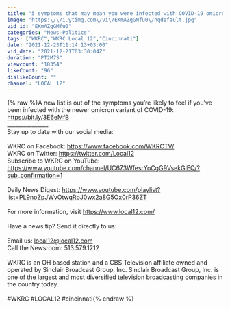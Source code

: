 ```yaml
---
title: "5 symptoms that may mean you were infected with COVID-19 omicron variant"
image: "https:\/\/i.ytimg.com\/vi\/EKmAZgGMfu0\/hqdefault.jpg"
vid_id: "EKmAZgGMfu0"
categories: "News-Politics"
tags: ["WKRC","WKRC Local 12","Cincinnati"]
date: "2021-12-23T11:14:13+03:00"
vid_date: "2021-12-21T03:30:04Z"
duration: "PT2M7S"
viewcount: "18354"
likeCount: "96"
dislikeCount: ""
channel: "LOCAL 12"
---
```

{% raw %}A new list is out of the symptoms you’re likely to feel if you’ve been infected with the newer omicron variant of COVID-19: <a rel="nofollow" target="blank" href="https://bit.ly/3E6eMfB">https://bit.ly/3E6eMfB</a><br />_______________<br />Stay up to date with our social media:<br /><br />WKRC on Facebook: <a rel="nofollow" target="blank" href="https://www.facebook.com/WKRCTV/">https://www.facebook.com/WKRCTV/</a><br />WKRC on Twitter: <a rel="nofollow" target="blank" href="https://twitter.com/Local12">https://twitter.com/Local12</a><br />Subscribe to WKRC on YouTube: <a rel="nofollow" target="blank" href="https://www.youtube.com/channel/UC673WfesrYoCgG9VsekGlEQ/?sub_confirmation=1">https://www.youtube.com/channel/UC673WfesrYoCgG9VsekGlEQ/?sub_confirmation=1</a><br /><br />Daily News Digest:  <a rel="nofollow" target="blank" href="https://www.youtube.com/playlist?list=PL9noZpJWvOtwqRpJ0wx2a8G5Ox0rP36ZT">https://www.youtube.com/playlist?list=PL9noZpJWvOtwqRpJ0wx2a8G5Ox0rP36ZT</a><br /><br />For more information, visit <a rel="nofollow" target="blank" href="https://www.local12.com/">https://www.local12.com/</a><br /><br />Have a news tip? Send it directly to us: <br /><br />Email us: local12@local12.com<br />Call the Newsroom: 513.579.1212<br /><br />WKRC is an OH based station and a CBS Television affiliate owned and operated by Sinclair Broadcast Group, Inc. Sinclair Broadcast Group, Inc. is one of the largest and most diversified television broadcasting companies in the country today.<br /><br />#WKRC #LOCAL12 #cincinnati{% endraw %}
